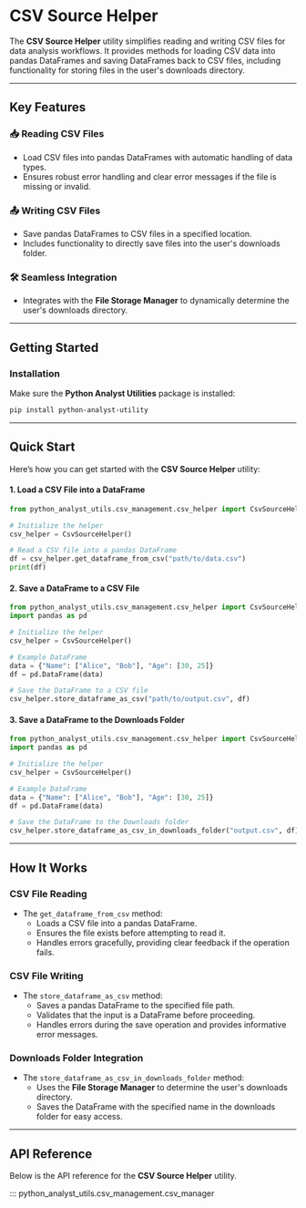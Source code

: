 # CSV Source Helper

The **CSV Source Helper** utility simplifies reading and writing CSV files for data analysis workflows. It provides methods for loading CSV data into pandas DataFrames and saving DataFrames back to CSV files, including functionality for storing files in the user's downloads directory.

---

## Key Features

### 📥 Reading CSV Files
- Load CSV files into pandas DataFrames with automatic handling of data types.
- Ensures robust error handling and clear error messages if the file is missing or invalid.

### 📤 Writing CSV Files
- Save pandas DataFrames to CSV files in a specified location.
- Includes functionality to directly save files into the user's downloads folder.

### 🛠️ Seamless Integration
- Integrates with the **File Storage Manager** to dynamically determine the user's downloads directory.

---

## Getting Started

### Installation

Make sure the **Python Analyst Utilities** package is installed:

```bash
pip install python-analyst-utility
```

---

## Quick Start

Here’s how you can get started with the **CSV Source Helper** utility:

#### 1. Load a CSV File into a DataFrame

```python
from python_analyst_utils.csv_management.csv_helper import CsvSourceHelper

# Initialize the helper
csv_helper = CsvSourceHelper()

# Read a CSV file into a pandas DataFrame
df = csv_helper.get_dataframe_from_csv("path/to/data.csv")
print(df)
```

#### 2. Save a DataFrame to a CSV File

```python
from python_analyst_utils.csv_management.csv_helper import CsvSourceHelper
import pandas as pd

# Initialize the helper
csv_helper = CsvSourceHelper()

# Example DataFrame
data = {"Name": ["Alice", "Bob"], "Age": [30, 25]}
df = pd.DataFrame(data)

# Save the DataFrame to a CSV file
csv_helper.store_dataframe_as_csv("path/to/output.csv", df)
```

#### 3. Save a DataFrame to the Downloads Folder

```python
from python_analyst_utils.csv_management.csv_helper import CsvSourceHelper
import pandas as pd

# Initialize the helper
csv_helper = CsvSourceHelper()

# Example DataFrame
data = {"Name": ["Alice", "Bob"], "Age": [30, 25]}
df = pd.DataFrame(data)

# Save the DataFrame to the Downloads folder
csv_helper.store_dataframe_as_csv_in_downloads_folder("output.csv", df)
```

---

## How It Works

### CSV File Reading
- The `get_dataframe_from_csv` method:
  - Loads a CSV file into a pandas DataFrame.
  - Ensures the file exists before attempting to read it.
  - Handles errors gracefully, providing clear feedback if the operation fails.

### CSV File Writing
- The `store_dataframe_as_csv` method:
  - Saves a pandas DataFrame to the specified file path.
  - Validates that the input is a DataFrame before proceeding.
  - Handles errors during the save operation and provides informative error messages.

### Downloads Folder Integration
- The `store_dataframe_as_csv_in_downloads_folder` method:
  - Uses the **File Storage Manager** to determine the user's downloads directory.
  - Saves the DataFrame with the specified name in the downloads folder for easy access.

---

## API Reference

Below is the API reference for the **CSV Source Helper** utility.

::: python_analyst_utils.csv_management.csv_manager